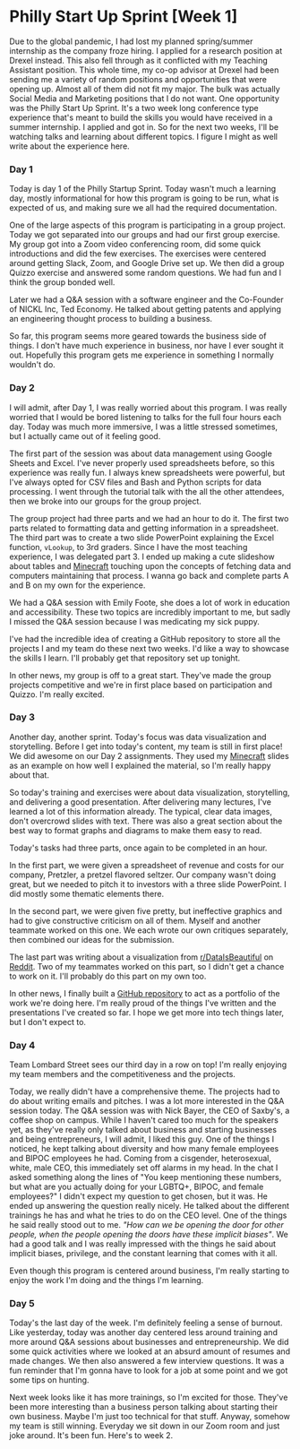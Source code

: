# Philly Start Up Sprint [Week 1]

Due to the global pandemic, I had lost my planned spring/summer internship as
the company froze hiring. I applied for a research position at Drexel instead.
This also fell through as it conflicted with my Teaching Assistant position. 
This whole time, my co-op advisor at Drexel had been sending me a variety of
random positions and opportunities that were opening up. Almost all of them 
did not fit my major. The bulk was actually Social Media and Marketing positions
that I do not want. One opportunity was the Philly Start Up Sprint. It's a two
week long conference type experience that's meant to build the skills you would
have received in a summer internship. I applied and got in. So for the next two 
weeks, I'll be watching talks and learning about different topics. I figure I
might as well write about the experience here.

<h3 class="pr">Day 1</h3>

Today is day 1 of the Philly Startup Sprint. Today wasn't much a learning day, 
mostly informational for how this program is going to be run, what is expected
of us, and making sure we all had the required documentation. 

One of the large aspects of this program is participating in a group project. 
Today we got separated into our groups and had our first group exercise. My
group got into a Zoom video conferencing room, did some quick introductions and
did the few exercises. The exercises were centered around getting Slack, Zoom, 
and Google Drive set up. We then did a group Quizzo exercise and answered some
random questions. We had fun and I think the group bonded well.

Later we had a Q&A session with a software engineer and the Co-Founder of NICKL
Inc, Ted Economy. He talked about getting patents and applying an engineering
thought process to building a business. 

So far, this program seems more geared towards the business side of things. I 
don't have much experience in business, nor have I ever sought it out. Hopefully
this program gets me experience in something I normally wouldn't do.

<h3 class="po">Day 2</h3>

I will admit, after Day 1, I was really worried about this program. I was really
worried that I would be bored listening to talks for the full four hours each 
day. Today was much more immersive, I was a little stressed sometimes, but I 
actually came out of it feeling good.

The first part of the session was about data management using Google Sheets and
Excel. I've never properly used spreadsheets before, so this experience was 
really fun. I always knew spreadsheets were powerful, but I've always opted for
CSV files and Bash and Python scripts for data processing. I went through the 
tutorial talk with the all the other attendees, then we broke into our groups
for the group project.

The group project had three parts and we had an hour to do it. The first two
parts related to formatting data and getting information in a spreadsheet. The
third part was to create a two slide PowerPoint explaining the Excel function,
`vLookup`, to 3rd graders. Since I have the most teaching experience, I was
delegated part 3. I ended up making a cute slideshow about tables and 
[Minecraft](minecraft.net) touching upon the concepts of fetching data and computers 
maintaining that process. I wanna go back and complete parts A and B on my own for
the experience.

We had a Q&A session with Emily Foote, she does a lot of work in education and
accessibility. These two topics are incredibly important to me, but sadly I missed
the Q&A session because I was medicating my sick puppy.

I've had the incredible idea of creating a GitHub repository to store all the
projects I and my team do these next two weeks. I'd like a way to showcase the
skills I learn. I'll probably get that repository set up tonight.

In other news, my group is off to a great start. They've made the group projects
competitive and we're in first place based on participation and Quizzo. I'm
really excited.

<h3 class="py">Day 3</h3>

Another day, another sprint. Today's focus was data visualization and storytelling.
Before I get into today's content, my team is still in first place! We did awesome
on our Day 2 assignments. They used my [Minecraft](minecraft.net) slides as an
example on how well I explained the material, so I'm really happy about that. 

So today's training and exercises were about data visualization, storytelling, and
delivering a good presentation. After delivering many lectures, I've learned a lot
of this information already. The typical, clear data images, don't overcrowd slides
with text. There was also a great section about the best way to format graphs and
diagrams to make them easy to read.

Today's tasks had three parts, once again to be completed in an hour. 

In the first part, we were given a spreadsheet of revenue and costs for our company,
Pretzler, a pretzel flavored seltzer. Our company wasn't doing great, but we needed
to pitch it to investors with a three slide PowerPoint. I did mostly some thematic 
elements there.

In the second part, we were given five pretty, but ineffective graphics and had to
give constructive criticism on all of them. Myself and another teammate worked on
this one. We each wrote our own critiques separately, then combined our ideas for
the submission.

The last part was writing about a visualization from 
[r/DataIsBeautiful](reddit.com/r/dataisbeautiful) on [Reddit](reddit.com). Two of
my teammates worked on this part, so I didn't get a chance to work on it. I'll 
probably do this part on my own too.

In other news, I finally built a 
[GitHub repository](https://github.com/charlierosec/PhillyStartupSprint2020) 
to act as a portfolio of the work we're doing here. I'm really proud of the things
I've written and the presentations I've created so far. I hope we get more into 
tech things later, but I don't expect to.

<h3 class="pg">Day 4</h3>

Team Lombard Street sees our third day in a row on top! I'm really enjoying my
team members and the competitiveness and the projects.

Today, we really didn't have a comprehensive theme. The projects had to do about
writing emails and pitches. I was a lot more interested in the Q&A session today.
The Q&A session was with Nick Bayer, the CEO of Saxby's, a coffee shop on campus.
While I haven't cared too much for the speakers yet, as they've really only talked
about business and starting businesses and being entrepreneurs, I will admit, I
liked this guy. One of the things I noticed, he kept talking about diversity and 
how many female employees and BIPOC employees he had. Coming from a cisgender,
heterosexual, white, male CEO, this immediately set off alarms in my head. In the
chat I asked something along the lines of "You keep mentioning these numbers, but
what are you actually doing for your LGBTQ+, BIPOC, and female employees?" I didn't
expect my question to get chosen, but it was. He ended up answering the question
really nicely. He talked about the different trainings he has and what he tries to
do on the CEO level. One of the things he said really stood out to me. _"How can
we be opening the door for other people, when the people opening the doors have
these implicit biases"_. We had a good talk and I was really impressed with the 
things he said about implicit biases, privilege, and the constant learning that
comes with it all.

Even though this program is centered around business, I'm really starting to enjoy
the work I'm doing and the things I'm learning.

<h3 class="pb">Day 5</h3>

Today's the last day of the week. I'm definitely feeling a sense of burnout. Like
yesterday, today was another day centered less around training and more around
Q&A sessions about businesses and entrepreneurship. We did some quick activities
where we looked at an absurd amount of resumes and made changes. We then also
answered a few interview questions. It was a fun reminder that I'm gonna have to
look for a job at some point and we got some tips on hunting.

Next week looks like it has more trainings, so I'm excited for those. They've 
been more interesting than a business person talking about starting their own
business. Maybe I'm just too technical for that stuff. Anyway, somehow my team
is still winning. Everyday we sit down in our Zoom room and just joke around. It's
been fun. Here's to week 2.
